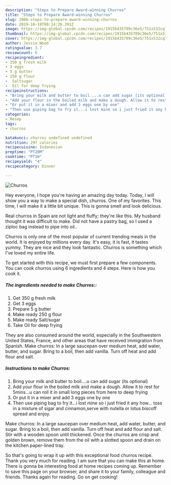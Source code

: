 ```yaml
---
description: "Steps to Prepare Award-winning Churros"
title: "Steps to Prepare Award-winning Churros"
slug: 2006-steps-to-prepare-award-winning-churros
date: 2019-10-19T00:14:26.291Z
image: https://img-global.cpcdn.com/recipes/1915b435709c36e5/751x532cq70/churros-recipe-main-photo.jpg
thumbnail: https://img-global.cpcdn.com/recipes/1915b435709c36e5/751x532cq70/churros-recipe-main-photo.jpg
cover: https://img-global.cpcdn.com/recipes/1915b435709c36e5/751x532cq70/churros-recipe-main-photo.jpg
author: Jessie Wood
ratingvalue: 3.7
reviewcount: 6
recipeingredient:
- 350 g fresh milk
- 3 eggs
- 5 g butter
- 250 g flour
-  Saltsugar
-  Oil for deep frying
recipeinstructions:
- "Bring your milk and butter to boil....u can add sugar (its optional)"
- "Add your flour in the boiled milk and make a dough. Allow it to rest for 5mins...u can roll it in small long pieces from here to deep frying"
- "Or put it in a mixer and add 3 eggs one by one"
- "Then use piping bag to fry it...i lost mine so i just fried it any how... toss in a mixture of sigar and cinnamon,serve with nutella or lotus biscoff spread and enjoy."
categories:
- Resep
tags:
- churros

katakunci: churros undefined undefined
nutrition: 297 calories
recipecuisine: Indonesian
preptime: "PT20M"
cooktime: "PT1H"
recipeyield: "4"
recipecategory: Dinner

---
```



![Churros](https://img-global.cpcdn.com/recipes/1915b435709c36e5/751x532cq70/churros-recipe-main-photo.jpg)

Hey everyone, I hope you're having an amazing day today. Today, I will show you a way to make a special dish, churros. One of my favorites. This time, I will make it a little bit unique. This is gonna smell and look delicious.

Real churros in Spain are not light and fluffy; they&#39;re like this. My husband thought it was difficult to make. Did not have a pastry bag, so I used a ziploc bag instead to pipe into oil..

Churros is only one of the most popular of current trending meals in the world. It is enjoyed by millions every day. It's easy, it is fast, it tastes yummy. They are nice and they look fantastic. Churros is something which I've loved my entire life.


To get started with this recipe, we must first prepare a few components. You can cook churros using 6 ingredients and 4 steps. Here is how you cook it.

##### The ingredients needed to make Churros::

1. Get 350 g fresh milk
1. Get 3 eggs
1. Prepare 5 g butter
1. Make ready 250 g flour
1. Make ready  Salt/sugar
1. Take  Oil for deep frying


They are also consumed around the world, especially in the Southwestern United States, France, and other areas that have received immigration from Spanish. Make churros: In a large saucepan over medium heat, add water, butter, and sugar. Bring to a boil, then add vanilla. Turn off heat and add flour and salt. 

##### Instructions to make Churros:

1. Bring your milk and butter to boil....u can add sugar (its optional)
1. Add your flour in the boiled milk and make a dough. Allow it to rest for 5mins...u can roll it in small long pieces from here to deep frying
1. Or put it in a mixer and add 3 eggs one by one
1. Then use piping bag to fry it...i lost mine so i just fried it any how... toss in a mixture of sigar and cinnamon,serve with nutella or lotus biscoff spread and enjoy.


Make churros: In a large saucepan over medium heat, add water, butter, and sugar. Bring to a boil, then add vanilla. Turn off heat and add flour and salt. Stir with a wooden spoon until thickened. Once the churros are crisp and golden brown, remove them from the oil with a slotted spoon and drain on the kitchen paper-lined tray. 

So that's going to wrap it up with this exceptional food churros recipe. Thank you very much for reading. I am sure that you can make this at home. There is gonna be interesting food at home recipes coming up. Remember to save this page on your browser, and share it to your family, colleague and friends. Thanks again for reading. Go on get cooking!
